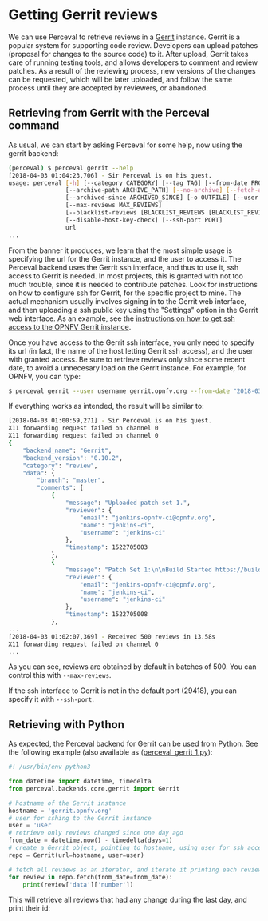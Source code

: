 # Getting Gerrit reviews

We can use Perceval to retrieve reviews in a [Gerrit](https://www.gerritcodereview.com/) instance. Gerrit is a popular system for supporting code review. Developers can upload patches (proposal for changes to the source code) to it. After upload, Gerrit takes care of running testing tools, and allows developers to comment and review patches. As a result of the reviewing process, new versions of the changes can be requested, which will be later uploaded, and follow the same process until they are accepted by reviewers, or abandoned.

## Retrieving from Gerrit with the Perceval command

As usual, we can start by asking Perceval for some help, now using the gerrit backend:

```bash
(perceval) $ perceval gerrit --help
[2018-04-03 01:04:23,706] - Sir Perceval is on his quest.
usage: perceval [-h] [--category CATEGORY] [--tag TAG] [--from-date FROM_DATE]
                [--archive-path ARCHIVE_PATH] [--no-archive] [--fetch-archive]
                [--archived-since ARCHIVED_SINCE] [-o OUTFILE] [--user USER]
                [--max-reviews MAX_REVIEWS]
                [--blacklist-reviews [BLACKLIST_REVIEWS [BLACKLIST_REVIEWS ...]]]
                [--disable-host-key-check] [--ssh-port PORT]
                url
...
```

From the banner it produces, we learn that the most simple usage is specifying the url for the Gerrit instance, and the user to access it. The Perceval backend uses the Gerrit ssh interface, and thus to use it, ssh access to Gerrit is needed. In most projects, this is granted with not too much trouble, since it is needed to contribute patches. Look for instructions on how to configure ssh for Gerrit, for the specific project to mine. The actual mechanism usually involves signing in to the Gerrit web interface, and then uploading a ssh public key using the "Settings" option in the Gerrit web interface. As an example, see the [instructions on how to get ssh access to the OPNFV Gerrit instance](https://gerrit.opnfv.org/gerrit/Documentation/user-upload.html#ssh).

Once you have access to the Gerrit ssh interface, you only need to specify its url (in fact, the name of the host letting Gerrit ssh access), and the user with granted access. Be sure to retrieve reviews only since some recent date, to avoid a unnecesary load on the Gerrit instance. For example, for OPNFV, you can type:

```bash
$ perceval gerrit --user username gerrit.opnfv.org --from-date "2018-03-01"
```

If everything works as intended, the result will be similar to:

```bash
[2018-04-03 01:00:59,271] - Sir Perceval is on his quest.
X11 forwarding request failed on channel 0
X11 forwarding request failed on channel 0
{
    "backend_name": "Gerrit",
    "backend_version": "0.10.2",
    "category": "review",
    "data": {
        "branch": "master",
        "comments": [
            {
                "message": "Uploaded patch set 1.",
                "reviewer": {
                    "email": "jenkins-opnfv-ci@opnfv.org",
                    "name": "jenkins-ci",
                    "username": "jenkins-ci"
                },
                "timestamp": 1522705003
            },
            {
                "message": "Patch Set 1:\n\nBuild Started https://build.opnfv.org/ci/job/opnfv-lint-verify-master/8764/ (1/3)",
                "reviewer": {
                    "email": "jenkins-opnfv-ci@opnfv.org",
                    "name": "jenkins-ci",
                    "username": "jenkins-ci"
                },
                "timestamp": 1522705008
            },
...
[2018-04-03 01:02:07,369] - Received 500 reviews in 13.58s
X11 forwarding request failed on channel 0
...
```

As you can see, reviews are obtained by default in batches of 500. You can control this with `--max-reviews`.

If the ssh interface to Gerrit is not in the default port (29418), you can specify it with `--ssh-port`.

## Retrieving with Python

As expected, the Perceval backend for Gerrit can be used from Python. See the following example (also available as ([perceval_gerrit_1.py](/perceval/scripts/perceval_gerrit_1.py)):

```python
#! /usr/bin/env python3

from datetime import datetime, timedelta
from perceval.backends.core.gerrit import Gerrit

# hostname of the Gerrit instance
hostname = 'gerrit.opnfv.org'
# user for sshing to the Gerrit instance
user = 'user'
# retrieve only reviews changed since one day ago
from_date = datetime.now() - timedelta(days=1)
# create a Gerrit object, pointing to hostname, using user for ssh access
repo = Gerrit(url=hostname, user=user)

# fetch all reviews as an iterator, and iterate it printing each review id
for review in repo.fetch(from_date=from_date):
    print(review['data']['number'])
```

This will retrieve all reviews that had any change during the last day, and print their id:

